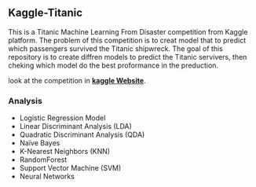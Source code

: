 ## Kaggle-Titanic

This is a Titanic Machine Learning From Disaster competition from  Kaggle platform. The problem of this competition is to creat model that to predict which passengers survived the Titanic shipwreck. The goal of this repository is to create diffren models to predict the Titanic servivers, then cheking which model do the best proformance in the preduction.

look at the competition in **[kaggle Website](https://www.kaggle.com/c/titanic)**.

### Analysis 
* Logistic Regression Model
* Linear Discriminant Analysis (LDA)
* Quadratic Discriminant Analysis (QDA)
* Naïve Bayes
* K-Nearest Neighbors (KNN)
* RandomForest
* Support Vector Machine (SVM)
* Neural Networks
